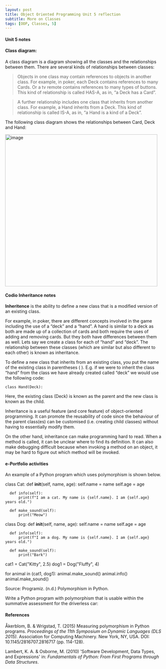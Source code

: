 ```yaml
---
layout: post
title: Object Oriented Programming Unit 5 reflection
subtitle: More on Classes
tags: [OOP, Classes, 5]
---
```

#### Unit 5 notes
#### Class diagram:
A class diagram is a diagram showing all the classes and the relationships between them.
There are several kinds of relationships between classes:
> Objects in one class may contain references to objects in another class. For example, in poker, each Deck contains references to many Cards. Or a tv remote contains references to many types of buttons. This kind of relationship is called HAS-A, as in, “a Deck has a Card”.

> A further relationship includes one class that inherits from another class. For example, a Hand inherits from a Deck. This kind of relationship is called IS-A, as in, “a Hand is a kind of a Deck”.


The following class diagram shows the relationships between Card, Deck and Hand:

<img width="491" alt="image" src="https://github.com/fnugent24/fnugent24.github.io/assets/119634822/c944845a-50a3-426a-8ff0-cca1b59f6f57">


#### Codio Inheritance notes

**Inheritence** is the ability to define a new class that is a modified version of an existing class.

For example, in poker, there are different concepts involved in the game including the use of a “deck” and a “hand”. A hand is similar to a deck as both are made up of a collection of cards and both require the uses of adding and removing cards. But they both have differences between them as well. Lets say we create a class for each of “hand” and “deck”. The relationship between these classes (which are similar but also different to each other) is known as inheritance.

To define a new class that inherits from an existing class, you put the name of the existing class in parentheses ( ). E.g. if we were to inherit the class “hand” from the class we have already created called “deck” we would use the following code:

    class Hand(Deck):

Here, the existing class (Deck) is known as the parent and the new class is known as the child.

Inheritance is a useful feature (and core feature) of object-oriented programming. It can promote the reusability of code since the behaviour of the parent class(es) can be customised (i.e. creating child classes) without having to essentially modify them.

On the other hand, inheritance can make programming hard to read. When a method is called, it can be unclear where to find its definition. It can also make debugging difficult because when invoking a method on an object, it may be hard to figure out which method will be invoked.


#### e-Portfolio activities
An example of a Python program which uses polymorphism is shown below.

  class Cat:
      def __init__(self, name, age):
          self.name = name
          self.age = age

      def info(self):
          print(f"I am a cat. My name is {self.name}. I am {self.age} years old.")

      def make_sound(self):
          print("Meow")


  class Dog:
      def __init__(self, name, age):
          self.name = name
          self.age = age

      def info(self):
          print(f"I am a dog. My name is {self.name}. I am {self.age} years old.")

      def make_sound(self):
          print("Bark")


  cat1 = Cat("Kitty", 2.5)
  dog1 = Dog("Fluffy", 4)

  for animal in (cat1, dog1):
      animal.make_sound()
      animal.info()
      animal.make_sound()

Source: Programiz. (n.d.) Polymorphism in Python.

Write a Python program with polymorphism that is usable within the summative assessment for the driverless car:





#### References
Åkerblom, B. & Wrigstad, T. (2015) Measuring polymorphism in Python programs. *Proceedings of the 11th Symposium on Dynamic Languages (DLS 2015).* Association for Computing Machinery. New York, NY, USA. DOI: 10.1145/2816707.2816717 (pp. 114-128).

Lambert, K. A. & Osborne, M. (2010) 'Software Development, Data Types, and Expressions' in: *Fundamentals of Python: From First Programs through Data Structures*.
